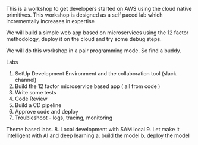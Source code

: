 This is a workshop to get developers started on AWS using the cloud native primitives. This workshop is designed as a self paced lab which incrementally increases in expertise

We will build a simple web app based on microservices using the 12 factor methodology, deploy it on the cloud and try some debug steps.

We will do this workshop in a pair programming mode. So find a buddy.

Labs

1. SetUp Development Environment and the collaboration tool (slack channel)
2. Build the 12 factor microservice based app ( all from code )  
3. Write some tests
4. Code Review
5. Build a CD pipeline
6. Approve code and deploy
7. Troubleshoot - logs, tracing, monitoring

Theme based labs.
8. Local development with SAM local
9. Let make it intelligent with AI and deep learning
   a. build the model
   b. deploy the model
